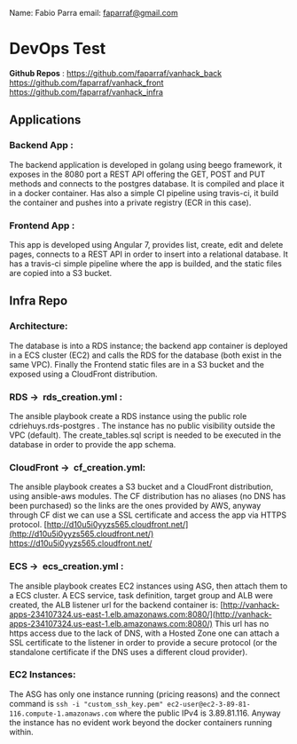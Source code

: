 Name: Fabio Parra
email: faparraf@gmail.com
# DevOps Test
**Github Repos** ​:
https://github.com/faparraf/vanhack_back
https://github.com/faparraf/vanhack_front
https://github.com/faparraf/vanhack_infra
## Applications

### Backend App ​:

The backend application is developed in golang using beego framework, it exposes in the 8080 port a REST API offering the GET, POST and PUT methods and connects to the postgres database. It is compiled and place it in a docker container. Has also a simple CI pipeline using travis-ci, it build the container and pushes into a private registry (ECR in this case).

### Frontend App ​:
This app is developed using Angular 7, provides list, create, edit and delete pages, connects to a REST API in order to insert into a relational database. It has a travis-ci simple pipeline where the app is builded, and the static files are copied into a S3 bucket.

## Infra Repo
### Architecture:
The database is into a RDS instance; the backend app container is deployed in a ECS cluster (EC2) and calls the RDS for the database (both exist in the same VPC). Finally the Frontend static files are in a S3 bucket and the exposed using a CloudFront distribution.

### RDS -> ​ rds_creation.yml ​:

The ansible playbook create a RDS instance using the public role ​ cdriehuys.rds-postgres ​.
The instance has no public visibility outside the VPC (default). The create_tables.sql script is needed to be executed in the database in order to provide the app schema.

### CloudFront -> ​ cf_creation.yml ​:

The ansible playbook creates a S3 bucket and a CloudFront distribution, using ansible-aws modules. The CF distribution has no aliases (no DNS has been purchased) so the links are the ones provided by AWS, anyway through CF dist we can use a SSL certificate and access the app via HTTPS protocol.
[http://d10u5i0yyzs565.cloudfront.net/](http://d10u5i0yyzs565.cloudfront.net/)
https://d10u5i0yyzs565.cloudfront.net/


### ECS -> ​ ecs_creation.yml ​:

The ansible playbook creates EC2 instances using ASG, then attach them to a ECS cluster.
A ECS service, task definition, target group and ALB were created, the ALB listener url for the backend container is:
[http://vanhack-apps-234107324.us-east-1.elb.amazonaws.com:8080/](http://vanhack-apps-234107324.us-east-1.elb.amazonaws.com:8080/)
This url has no https access due to the lack of DNS, with a Hosted Zone one can attach a SSL certificate to the listener in order to provide a secure protocol (or the standalone certificate if the DNS uses a different cloud provider).

### EC2 Instances:
The ASG has only one instance running (pricing reasons) and the connect command is `ssh -i "custom_ssh_key.pem" ​ec2-user@ec2-3-89-81-116.compute-1.amazonaws.com` where the public IPv4 is 3.89.81.116. Anyway the instance has no evident work beyond the docker containers running within.


